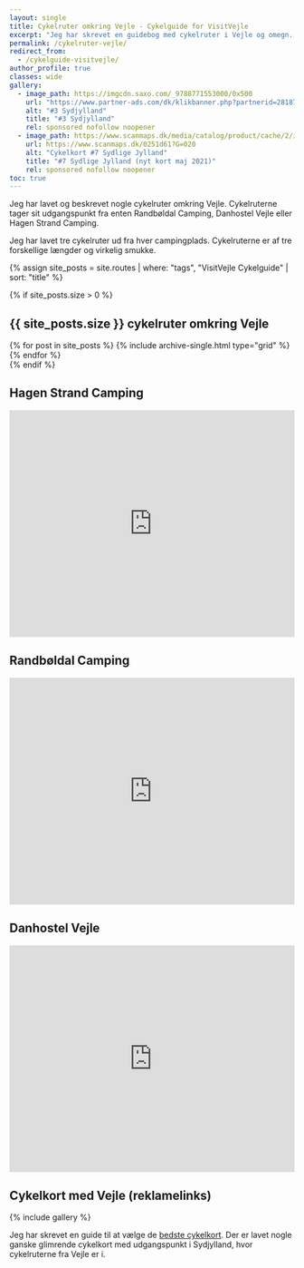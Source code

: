 ```yaml
---
layout: single
title: Cykelruter omkring Vejle - Cykelguide for VisitVejle
excerpt: "Jeg har skrevet en guidebog med cykelruter i Vejle og omegn. Læs gratis om alle cykelruterne, når du planlægger din cykelferie og vil have cykeloplevelser i Vejle og omegn."
permalink: /cykelruter-vejle/
redirect_from:
  - /cykelguide-visitvejle/
author_profile: true
classes: wide
gallery:
  - image_path: https://imgcdn.saxo.com/_9788771553000/0x500
    url: "https://www.partner-ads.com/dk/klikbanner.php?partnerid=28187&bannerid=43264&htmlurl=https://www.saxo.com/dk/cykelkortserie-danmark-3-sydjylland_ukendt_9788771553000"
    alt: "#3 Sydjylland"
    title: "#3 Sydjylland"
    rel: sponsored nofollow noopener
  - image_path: https://www.scanmaps.dk/media/catalog/product/cache/2/image/650x650/9df78eab33525d08d6e5fb8d27136e95/c/y/cykelkort_forside_sydlige_jylland.jpg
    url: https://www.scanmaps.dk/0251d61?G=020
    alt: "Cykelkort #7 Sydlige Jylland"
    title: "#7 Sydlige Jylland (nyt kort maj 2021)"
    rel: sponsored nofollow noopener
toc: true
---
```


Jeg har lavet og beskrevet nogle cykelruter omkring Vejle. Cykelruterne tager sit udgangspunkt fra enten Randbøldal Camping, Danhostel Vejle eller Hagen Strand Camping.

Jeg har lavet tre cykelruter ud fra hver campingplads. Cykelruterne er af tre forskellige længder og virkelig smukke.

{% assign site_posts = site.routes | where: "tags", "VisitVejle Cykelguide" | sort: "title" %}

{% if site_posts.size > 0 %}
<h2>{{ site_posts.size }} cykelruter omkring Vejle</h2>
<div class="feature__wrapper">
  {% for post in site_posts %}
    {% include archive-single.html type="grid" %}
  {% endfor %}
</div>
{% endif %}

<div class="feature__wrapper">

<h2>Hagen Strand Camping</h2>

<iframe class="alltrails" src="https://www.alltrails.com/widget/list/hagen-strand-camping?u=m" width="100%" height="400" frameborder="0" scrolling="no" marginheight="0" marginwidth="0" title="AllTrails: Trail Guides and Maps for Hiking, Camping, and Running"></iframe>

<h2>Randbøldal Camping</h2>

<iframe class="alltrails" src="https://www.alltrails.com/widget/list/randboldal-camping?u=m" width="100%" height="400" frameborder="0" scrolling="no" marginheight="0" marginwidth="0" title="AllTrails: Trail Guides and Maps for Hiking, Camping, and Running"></iframe>

<h2>Danhostel Vejle</h2>

<iframe class="alltrails" src="https://www.alltrails.com/widget/list/danhostel-vejle?u=m" width="100%" height="400" frameborder="0" scrolling="no" marginheight="0" marginwidth="0" title="AllTrails: Trail Guides and Maps for Hiking, Camping, and Running"></iframe>

</div>

## Cykelkort med Vejle (reklamelinks)

{% include gallery %}

Jeg har skrevet en guide til at vælge de [bedste cykelkort](/cykelkort/). Der er lavet nogle ganske glimrende cykelkort med udgangspunkt i Sydjylland, hvor cykelruterne fra Vejle er i.
